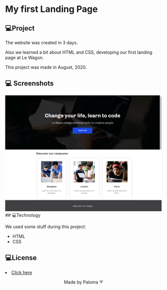 <h1> My first Landing Page</h1>


## 💻Project
The website was created in 3 days.

Also we learned a bit about HTML and CSS, developing our first landing page at Le Wagon.

This project was made in August, 2020.

## 💻  Screenshots
<div align="center">
  <img src="https://github.com/palomavila/landingpage/blob/main/github/bg.png" alt"Banner" title="Banner" />
 
<div align="center">
  <img src="https://github.com/palomavila/landingpage/blob/main/github/restof.png" alt"Cards+Footer" title="Cards+Footer" />

<div align="left">
## 💻Technology

We used some stuff during this project: 

<ul>
  <li>HTML</li>
  <li>CSS</li>
 
</ul>

## 💻License

 <li><a href=https://github.com/palomavila/landingpage/blob/main/LICENSE">Click here</a></li>

<p align="center">Made by Paloma ➰</p>
